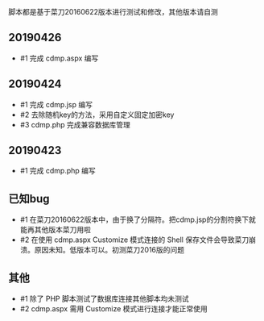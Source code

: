 脚本都是基于菜刀20160622版本进行测试和修改，其他版本请自测

## 20190426
* #1 完成 cdmp.aspx 编写

## 20190424
* #1 完成 cdmp.jsp 编写
* #2 去除随机key的方法，采用自定义固定加密key
* #3 cdmp.php 完成兼容数据库管理

## 20190423
* #1 完成 cdmp.php 编写

## 已知bug
* #1 在菜刀20160622版本中，由于换了分隔符。把cdmp.jsp的分割符换下就能再其他版本菜刀用啦
* #2 在使用 cdmp.aspx Customize 模式连接的 Shell 保存文件会导致菜刀崩溃。原因未知。低版本可以。初测菜刀2016版的问题

## 其他
* #1 除了 PHP 脚本测试了数据库连接其他脚本均未测试
* #2 cdmp.aspx 需用 Customize 模式进行连接才能正常使用
